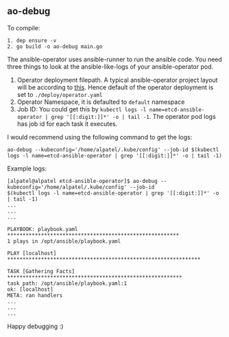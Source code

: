 ## ao-debug

To compile:
```
1. dep ensure -v
2. go build -o ao-debug main.go
```

The ansible-operator uses ansible-runner to run the ansible code. You need three things to look at the ansible-like-logs of your ansible-operator pod.

1. Operator deployment filepath. A typical ansible-operator project layout will be according to [this](https://github.com/operator-framework/operator-sdk/blob/master/doc/ansible/project_layout.md). Hence default of the operator deployment is set to `./deploy/operator.yaml`
2. Operator Namespace, it is defaulted to `default` namespace
3. Job ID: You could get this by `kubectl logs -l name=etcd-ansible-operator | grep '[[:digit:]]*' -o | tail -1`. The operator pod logs has job id for each task it executes. 

I would recommend using the following command to get the logs:

```
ao-debug --kubeconfig='/home/alpatel/.kube/config' --job-id $(kubectl logs -l name=etcd-ansible-operator | grep '[[:digit:]]*' -o | tail -1)

```

Example logs:

```
[alpatel@alpatel etcd-ansible-operator]$ ao-debug --kubeconfig='/home/alpatel/.kube/config' --job-id
$(kubectl logs -l name=etcd-ansible-operator | grep '[[:digit:]]*' -o | tail -1)
...
...
...

PLAYBOOK: playbook.yaml ********************************************************
1 plays in /opt/ansible/playbook.yaml

PLAY [localhost] ***************************************************************

TASK [Gathering Facts] *********************************************************
task path: /opt/ansible/playbook.yaml:1
ok: [localhost]
META: ran handlers
...
...
...

```

Happy debugging :)
